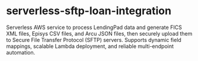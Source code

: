 # serverless-sftp-loan-integration
Serverless AWS service to process LendingPad data and generate FICS XML files, Episys CSV files, and Arcu JSON files, then securely upload them to Secure File Transfer Protocol (SFTP) servers. Supports dynamic field mappings, scalable Lambda deployment, and reliable multi-endpoint automation.

